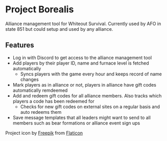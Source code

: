 # Project Borealis

Alliance management tool for Whiteout Survival. Currently used by AFO in state
851 but could setup and used by any alliance.

## Features

* Log in with Discord to get access to the alliance management tool
* Add players by their player ID, name and furnace level is fetched automatically
  * Syncs players with the game every hour and keeps record of name changes
* Mark players as in alliance or not, players in alliance have gift codes automatically remdeemed
* Add and redeem gift codes for all alliance members. Also tracks which players a code has been redeemed for
  * Checks for new gift codes on external sites on a regular basis and auto redeems them
* Save message templates that all leaders might want to send to all members such as bear formations or alliance event sign ups

Project icon by [Freepik](https://www.flaticon.com/authors/freepik) from [Flaticon](https://www.flaticon.com/)
